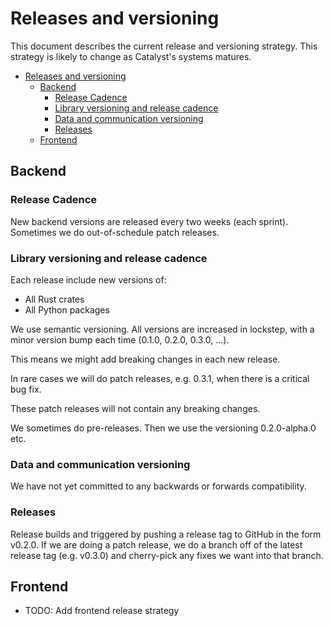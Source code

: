# Releases and versioning

This document describes the current release and versioning strategy.
This strategy is likely to change as Catalyst's systems matures.

- [Releases and versioning](#releases-and-versioning)
  - [Backend](#backend)
    - [Release Cadence](#release-cadence)
    - [Library versioning and release cadence](#library-versioning-and-release-cadence)
    - [Data and communication versioning](#data-and-communication-versioning)
    - [Releases](#releases)
  - [Frontend](#frontend)

## Backend

### Release Cadence

New backend versions are released every two weeks (each sprint).
Sometimes we do out-of-schedule patch releases.


### Library versioning and release cadence

Each release include new versions of:

- All Rust crates
- All Python packages

We use semantic versioning. All versions are increased in lockstep, with a minor version bump each time (0.1.0, 0.2.0, 0.3.0, …).

This means we might add breaking changes in each new release.

In rare cases we will do patch releases, e.g. 0.3.1, when there is a critical bug fix.

These patch releases will not contain any breaking changes.

We sometimes do pre-releases. Then we use the versioning 0.2.0-alpha.0 etc.

### Data and communication versioning

We have not yet committed to any backwards or forwards compatibility.

### Releases

Release builds and triggered by pushing a release tag to GitHub in the form v0.2.0.
If we are doing a patch release, we do a branch off of the latest release tag (e.g. v0.3.0) and cherry-pick any fixes we want into that branch.

## Frontend

- TODO: Add frontend release strategy